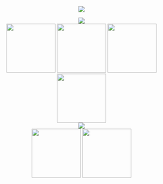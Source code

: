 <p align="center">
  <img src="https://user-images.githubusercontent.com/62361708/220228413-2fea94e2-f7fe-4708-84d7-f8ac6a7bec5f.png"/>
</p>

[comment]: <> (Free Plugins)
<div align="center">
 <img src="https://user-images.githubusercontent.com/62361708/230602847-670dc989-915d-4142-80b0-efe8eca2b461.png">
</div>

<div align="center">
 <img src="https://user-images.githubusercontent.com/62361708/230603183-964c8a93-ee96-4a90-a67f-082f4d7e533a.png" width=128>
 <img src="https://user-images.githubusercontent.com/62361708/230603218-42362606-835c-4018-a302-b5030610c5bb.png" width=128>
 <img src="https://user-images.githubusercontent.com/62361708/230603238-7a0069e1-c907-47e6-a631-3e64e5f7e145.png" width=128>
 <img src="https://user-images.githubusercontent.com/62361708/230603264-6e13e4db-80cb-4e9e-8c56-d2d9e8c3b8b3.png" width=128>
</div>

[comment]: <> (Premium Plugins)
<div align="center">
 <img src="https://user-images.githubusercontent.com/62361708/230602876-8e9b8595-9049-404c-8ce9-a1d295fe0b18.png">
</div>

<div align="center">
 <img src="https://user-images.githubusercontent.com/62361708/230603678-1ce7cd1e-e637-4379-bb31-52b734ece682.png" width=128>
 <img src="https://user-images.githubusercontent.com/62361708/230603711-aadb300b-c549-4f57-9122-51c4aecb11dc.png" width=128>
</div>
